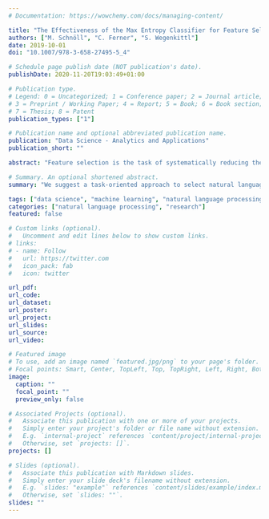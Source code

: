 ```yaml
---
# Documentation: https://wowchemy.com/docs/managing-content/

title: "The Effectiveness of the Max Entropy Classifier for Feature Selection"
authors: ["M. Schnöll", "C. Ferner", "S. Wegenkittl"]
date: 2019-10-01
doi: "10.1007/978-3-658-27495-5_4"

# Schedule page publish date (NOT publication's date).
publishDate: 2020-11-20T19:03:49+01:00

# Publication type.
# Legend: 0 = Uncategorized; 1 = Conference paper; 2 = Journal article;
# 3 = Preprint / Working Paper; 4 = Report; 5 = Book; 6 = Book section;
# 7 = Thesis; 8 = Patent
publication_types: ["1"]

# Publication name and optional abbreviated publication name.
publication: "Data Science - Analytics and Applications"
publication_short: ""

abstract: "Feature selection is the task of systematically reducing the number of input features for a classification task. In natural language processing, basic feature selection is often achieved by removing common stop words. In order to more drastically reduce the number of input features, actual feature selection methods such as Mutual Information or Chi-Squared are used on a count-based input representation. We suggest a task-oriented approach to select features based on the weights as learned by a Max Entropy classifier trained on the classification task. The remaining features can then be used by other classifiers to do the actual classification. Experiments on different natural language processing tasks confirm that the weight-based method is comparable to count-based methods. The number of input features can be reduced considerably while maintaining the classification performance."

# Summary. An optional shortened abstract.
summary: "We suggest a task-oriented approach to select natural language features based on the weights learned by a Max Entropy classifier trained on the classification task."

tags: ["data science", "machine learning", "natural language processing"]
categories: ["natural language processing", "research"]
featured: false

# Custom links (optional).
#   Uncomment and edit lines below to show custom links.
# links:
# - name: Follow
#   url: https://twitter.com
#   icon_pack: fab
#   icon: twitter

url_pdf:
url_code:
url_dataset:
url_poster:
url_project:
url_slides:
url_source:
url_video:

# Featured image
# To use, add an image named `featured.jpg/png` to your page's folder. 
# Focal points: Smart, Center, TopLeft, Top, TopRight, Left, Right, BottomLeft, Bottom, BottomRight.
image:
  caption: ""
  focal_point: ""
  preview_only: false

# Associated Projects (optional).
#   Associate this publication with one or more of your projects.
#   Simply enter your project's folder or file name without extension.
#   E.g. `internal-project` references `content/project/internal-project/index.md`.
#   Otherwise, set `projects: []`.
projects: []

# Slides (optional).
#   Associate this publication with Markdown slides.
#   Simply enter your slide deck's filename without extension.
#   E.g. `slides: "example"` references `content/slides/example/index.md`.
#   Otherwise, set `slides: ""`.
slides: ""
---
```

